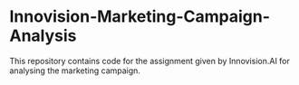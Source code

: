 # Innovision-Marketing-Campaign-Analysis
This repository contains code for the assignment given by Innovision.AI for analysing the marketing campaign.
